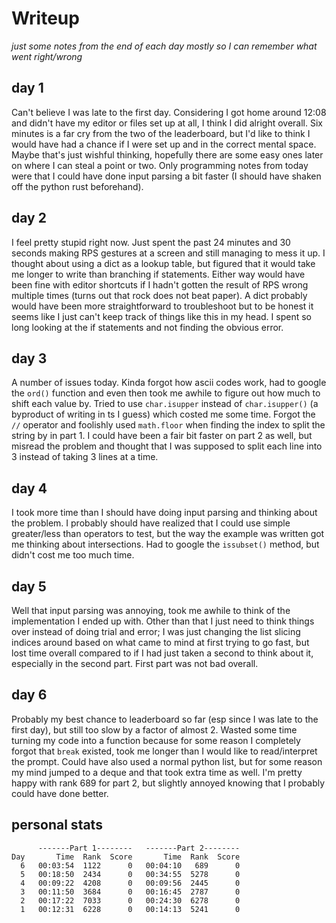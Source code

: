 # Writeup
*just some notes from the end of each day mostly so I can remember what went right/wrong*
## day 1
Can't believe I was late to the first day. Considering I got home around 12:08 and didn't have my editor or files set up at all, I think I did alright overall. Six minutes is a far cry from the two of the leaderboard, but I'd like to think I would have had a chance if I were set up and in the correct mental space. Maybe that's just wishful thinking, hopefully there are some easy ones later on where I can steal a point or two. Only programming notes from today were that I could have done input parsing a bit faster (I should have shaken off the python rust beforehand). 
## day 2
I feel pretty stupid right now. Just spent the past 24 minutes and 30 seconds making RPS gestures at a screen and still managing to mess it up. I thought about using a dict as a lookup table, but figured that it would take me longer to write than branching if statements. Either way would have been fine with editor shortcuts if I hadn't gotten the result of RPS wrong multiple times (turns out that rock does not beat paper). A dict probably would have been more straightforward to troubleshoot but to be honest it seems like I just can't keep track of things like this in my head. I spent so long looking at the if statements and not finding the obvious error. 
## day 3
A number of issues today. Kinda forgot how ascii codes work, had to google the `ord()` function and even then took me awhile to figure out how much to shift each value by. Tried to use `char.isupper` instead of `char.isupper()` (a byproduct of writing in ts I guess) which costed me some time. Forgot the `//` operator and foolishly used `math.floor` when finding the index to split the string by in part 1. I could have been a fair bit faster on part 2 as well, but misread the problem and thought that I was supposed to split each line into 3 instead of taking 3 lines at a time.
## day 4
I took more time than I should have doing input parsing and thinking about the problem. I probably should have realized that I could use simple greater/less than operators to test, but the way the example was written got me thinking about intersections. Had to google the `issubset()` method, but didn't cost me too much time. 
## day 5
Well that input parsing was annoying, took me awhile to think of the implementation I ended up with. Other than that I just need to think things over instead of doing trial and error; I was just changing the list slicing indices around based on what came to mind at first trying to go fast, but lost time overall compared to if I had just taken a second to think about it, especially in the second part. First part was not bad overall. 
## day 6
Probably my best chance to leaderboard so far (esp since I was late to the first day), but still too slow by a factor of almost 2. Wasted some time turning my code into a function because for some reason I completely forgot that `break` existed, took me longer than I would like to read/interpret the prompt. Could have also used a normal python list, but for some reason my mind jumped to a deque and that took extra time as well. I'm pretty happy with rank 689 for part 2, but slightly annoyed knowing that I probably could have done better. 

## personal stats
```
      -------Part 1--------   -------Part 2--------
Day       Time  Rank  Score       Time  Rank  Score
  6   00:03:54  1122      0   00:04:10   689      0
  5   00:18:50  2434      0   00:34:55  5278      0
  4   00:09:22  4208      0   00:09:56  2445      0
  3   00:11:50  3684      0   00:16:45  2787      0
  2   00:17:22  7033      0   00:24:30  6278      0
  1   00:12:31  6228      0   00:14:13  5241      0
```